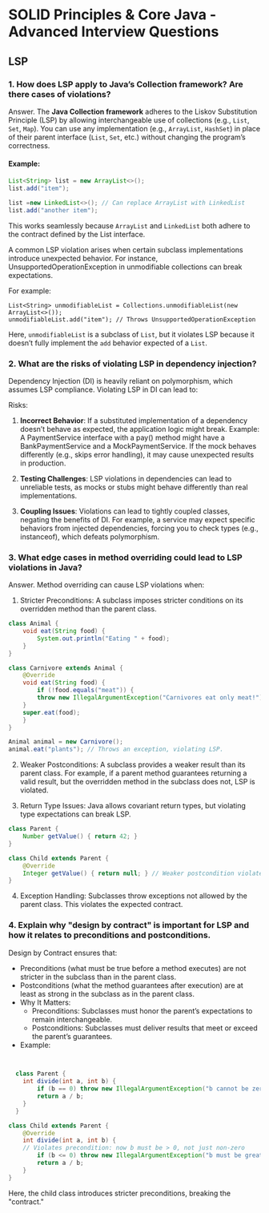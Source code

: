 # SOLID Principles & Core Java - Advanced Interview Questions

## LSP

### 1. How does LSP apply to Java’s Collection framework? Are there cases of violations?

Answer. The **Java Collection framework** adheres to the Liskov Substitution Principle (LSP) by allowing interchangeable
use of collections (e.g., `List`, `Set`, `Map`). You can use any implementation (e.g., `ArrayList`, `HashSet`) in place
of their parent interface (`List`, `Set`, etc.) without changing the program’s correctness.

#### Example:

```java
List<String> list = new ArrayList<>();
list.add("item");

list =new LinkedList<>(); // Can replace ArrayList with LinkedList
list.add("another item");
```
This works seamlessly because `ArrayList` and `LinkedList` both adhere to the contract defined by the List interface.

A common LSP violation arises when certain subclass implementations introduce unexpected behavior. For instance, UnsupportedOperationException in unmodifiable collections can break expectations.

For example:
```text
List<String> unmodifiableList = Collections.unmodifiableList(new ArrayList<>());
unmodifiableList.add("item"); // Throws UnsupportedOperationException

```
Here, `unmodifiableList` is a subclass of `List`, but it violates LSP because it doesn’t fully implement the `add` behavior expected of a `List`.

### 2. What are the risks of violating LSP in dependency injection?
Dependency Injection (DI) is heavily reliant on polymorphism, which assumes LSP compliance. Violating LSP in DI can lead to:

Risks:
1. **Incorrect Behavior**: If a substituted implementation of a dependency doesn’t behave as expected, the application logic might break. Example: A PaymentService interface with a pay() method might have a BankPaymentService and a MockPaymentService. If the mock behaves differently (e.g., skips error handling), it may cause unexpected results in production.

2. **Testing Challenges**: LSP violations in dependencies can lead to unreliable tests, as mocks or stubs might behave differently than real implementations.

3. **Coupling Issues**: Violations can lead to tightly coupled classes, negating the benefits of DI. For example, a service may expect specific behaviors from injected dependencies, forcing you to check types (e.g., instanceof), which defeats polymorphism.

### 3. What edge cases in method overriding could lead to LSP violations in Java?
Answer. Method overriding can cause LSP violations when:

1. Stricter Preconditions: A subclass imposes stricter conditions on its overridden method than the parent class.

```java
class Animal {
    void eat(String food) {
        System.out.println("Eating " + food);
    }
}

class Carnivore extends Animal {
    @Override
    void eat(String food) {
        if (!food.equals("meat")) {
        throw new IllegalArgumentException("Carnivores eat only meat!");
    }
    super.eat(food);
    }
}

Animal animal = new Carnivore();
animal.eat("plants"); // Throws an exception, violating LSP.
```
2. Weaker Postconditions: A subclass provides a weaker result than its parent class. For example, if a parent method guarantees returning a valid result, but the overridden method in the subclass does not, LSP is violated.

3. Return Type Issues: Java allows covariant return types, but violating type expectations can break LSP.

```java
class Parent {
    Number getValue() { return 42; }
}

class Child extends Parent {
    @Override
    Integer getValue() { return null; } // Weaker postcondition violates LSP.
}
```
4. Exception Handling: Subclasses throw exceptions not allowed by the parent class. This violates the expected contract.

### 4. Explain why "design by contract" is important for LSP and how it relates to preconditions and postconditions.
Design by Contract ensures that:

- Preconditions (what must be true before a method executes) are not stricter in the subclass than in the parent class.
- Postconditions (what the method guarantees after execution) are at least as strong in the subclass as in the parent class.
- Why It Matters:
  - Preconditions: Subclasses must honor the parent’s expectations to remain interchangeable.
  - Postconditions: Subclasses must deliver results that meet or exceed the parent’s guarantees.
- Example:
```java

 
  class Parent {
    int divide(int a, int b) {
        if (b == 0) throw new IllegalArgumentException("b cannot be zero");
        return a / b;
    }
  }

class Child extends Parent {
    @Override
    int divide(int a, int b) {
    // Violates precondition: now b must be > 0, not just non-zero
        if (b <= 0) throw new IllegalArgumentException("b must be greater than zero");
        return a / b;
    }
}
``` 
Here, the child class introduces stricter preconditions, breaking the "contract."






